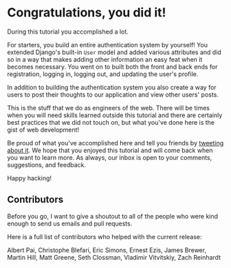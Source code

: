 # Congratulations, you did it!
During this tutorial you accomplished a lot. 

For starters, you build an entire authentication system by yourself! You extended Django's built-in `User` model and added various attributes and did so in a way that makes adding other information an easy feat when it becomes necessary. You went on to built both the front and back ends for registration, logging in, logging out, and updating the user's profile.

In addition to building the authentication system you also create a way for users to post their thoughts to our application and view other users' posts.

This is the stuff that we do as engineers of the web. There will be times when you will need skills learned outside this tutorial and there are certainly best practices that we did not touch on, but what you've done here is the gist of web development!

Be proud of what you've accomplished here and tell you friends by [tweeting about it](https://twitter.com/intent/tweet?text=I%20just%20built%20a%20Google%20Plus%20clone%20with%20%23django%20and%20%23angularjs!&url=http%3A%2F%2Fthinkster.io%2F&via=gothinkster). We hope that you enjoyed this tutorial and will come back when you want to learn more. As always, our inbox is open to your comments, suggestions, and feedback.

Happy hacking!

## Contributors

Before you go, I want to give a shoutout to all of the people who were kind enough to send us emails and pull requests.

Here is a full list of contributors who helped with the current release:

Albert Pai, Christophe Blefari, Eric Simons, Ernest Ezis, James Brewer, Martin Hill, Matt Greene, Seth Clossman, Vladimir Vitvitskiy, Zach Reinhardt
